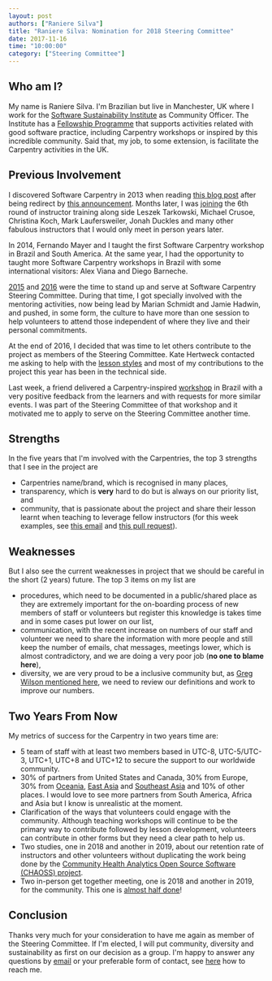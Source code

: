 ```yaml
---
layout: post
authors: ["Raniere Silva"]
title: "Raniere Silva: Nomination for 2018 Steering Committee"
date: 2017-11-16
time: "10:00:00"
category: ["Steering Committee"]
---
```


## Who am I?

My name is Raniere Silva.
I'm Brazilian but live in Manchester, UK
where I work for the [Software Sustainability Institute](https://www.software.ac.uk/) as Community Officer.
The Institute has a [Fellowship Programme](https://www.software.ac.uk/fellowship-programme)
that supports activities related with good software practice,
including Carpentry workshops or inspired by this incredible community.
Said that, my job, to some extension, is facilitate the Carpentry activities in the UK.

## Previous Involvement

I discovered Software Carpentry in 2013 when reading [this blog post](https://kaythaney.com/2013/06/14/announcing-the-mozilla-science-lab/)
after being redirect by [this announcement](https://blog.mozilla.org/blog/2013/06/14/5992/).
Months later,
I was [joining](http://swcarpentry.github.io/training-course/2013/08/raniere-silva/) the 6th round of instructor training
along side Leszek Tarkowski, Michael Crusoe, Christina Koch, Mark Laufersweiler, Jonah Duckles and many other fabulous instructors
that I would only meet in person years later.

In 2014,
Fernando Mayer and I taught the first Software Carpentry workshop in Brazil and South America.
At the same year,
I had the opportunity to taught more Software Carpentry workshops in Brazil
with some international visitors: Alex Viana and Diego Barneche.

[2015](https://software-carpentry.org/blog/2015/01/scf-nomination-silva.html)
and
[2016](https://software-carpentry.org/blog/2016/01/steering-raniere-silva.html)
were the time to stand up and serve at Software Carpentry Steering Committee.
During that time,
I got specially involved with the mentoring activities,
now being lead by Marian Schmidt and Jamie Hadwin,
and pushed, in some form, the culture to have more than one session to help
volunteers to attend those independent of where they live and their personal commitments.

At the end of 2016,
I decided that was time to let others contribute to the project as members of the Steering Committee.
Kate Hertweck contacted me asking to help with the [lesson styles](https://github.com/swcarpentry/styles)
and most of my contributions to the project this year has been in the technical side.

Last week,
a friend delivered a Carpentry-inspired [workshop](https://github.com/SantosRAC/Python4BioDataBrazilianWorkshop) in Brazil
with a very positive feedback from the learners
and with requests for more similar events.
I was part of the Steering Committee of that workshop 
and it motivated me to apply to serve on the Steering Committee another time.

## Strengths

In the five years that I'm involved with the Carpentries,
the top 3 strengths that I see in the project are

- Carpentries name/brand,
  which is recognised in many places,
- transparency,
  which is **very** hard to do but is always on our priority list,
  and
- community,
  that is passionate about the project
  and
  share their lesson learnt when teaching
  to leverage fellow instructors
  (for this week examples,
  see [this email](http://lists.software-carpentry.org/pipermail/discuss/2017-November/005585.html) and [this pull request](https://github.com/swcarpentry/workshop-template/pull/438)).

## Weaknesses

But I also see the current weaknesses in project
that we should be careful in the short (2 years) future.
The top 3 items on my list are

- procedures,
  which need to be documented in a public/shared place
  as they are extremely important for the on-boarding process
  of new members of staff or volunteers
  but register this knowledge is takes time
  and in some cases put lower on our list,
- communication,
  with the recent increase on numbers of our staff and volunteer
  we need to share the information with more people
  and still keep the number of emails, chat messages, meetings lower,
  which is almost contradictory,
  and we are doing a very poor job (**no one to blame here**),
- diversity,
  we are very proud to be a inclusive community
  but, as [Greg Wilson mentioned here](http://third-bit.com/2017/11/05/for-everyone.html),
  we need to review our definitions
  and work to improve our numbers.

## Two Years From Now

My metrics of success for the Carpentry in two years time are:

- 5 team of staff with at least two members based in UTC-8, UTC-5/UTC-3, UTC+1, UTC+8 and UTC+12 to secure the support to our worldwide community.
- 30% of partners from United States and Canada, 30% from Europe, 30% from [Oceania](https://en.wikipedia.org/wiki/Oceania), [East Asia](https://en.wikipedia.org/wiki/East_Asia) and [Southeast Asia](https://en.wikipedia.org/wiki/Southeast_Asia) and 10% of other places. I would love to see more partners from South America, Africa and Asia but I know is unrealistic at the moment.
- Clarification of the ways that volunteers could engage with the community. Although teaching workshops will continue to be the primary way to contribute followed by lesson development, volunteers can contribute in other forms but they need a clear path to help us.
- Two studies, one in 2018 and another in 2019, about our retention rate of instructors and other volunteers without duplicating the work being done by the [Community Health Analytics Open Source Software (CHAOSS) project](https://chaoss.community/).
- Two in-person get together meeting, one is 2018 and another in 2019, for the community. This one is [almost half done](https://software-carpentry.org/blog/2017/11/carpentrycon.html)!

## Conclusion

Thanks very much for your consideration to have me again as member of the Steering Committee.
If I'm elected, I will put community, diversity and sustainability as first on our decision as a group.
I'm happy to answer any questions by [email](mailto:raniere@rgaics.com)
or your preferable form of contact, see [here](http://rgaiacs.com/pages/contact.html) how to reach me.
